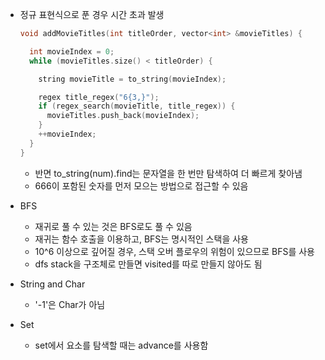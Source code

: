 - 정규 표현식으로 푼 경우 시간 초과 발생
    ```c++
    void addMovieTitles(int titleOrder, vector<int> &movieTitles) {

      int movieIndex = 0;
      while (movieTitles.size() < titleOrder) {

        string movieTitle = to_string(movieIndex);

        regex title_regex("6{3,}");
        if (regex_search(movieTitle, title_regex)) {
          movieTitles.push_back(movieIndex);
        }
        ++movieIndex;
      }
    }
    ```
    - 반면 to_string(num).find는 문자열을 한 번만 탐색하여 더 빠르게 찾아냄
    - 666이 포함된 숫자를 먼저 모으는 방법으로 접근할 수 있음

- BFS
  - 재귀로 풀 수 있는 것은 BFS로도 풀 수 있음
  - 재귀는 함수 호출을 이용하고, BFS는 명시적인 스택을 사용
  - 10^6 이상으로 깊어질 경우, 스택 오버 플로우의 위험이 있으므로 BFS를 사용
  - dfs stack을 구조체로 만들면 visited를 따로 만들지 않아도 됨

- String and Char
  - '-1'은 Char가 아님

- Set 
  - set에서 요소를 탐색할 때는 advance를 사용함
